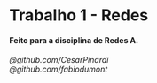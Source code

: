 # Trabalho 1 - Redes

<h4>
  Feito para a disciplina de Redes A.
</h4>

*@github.com/CesarPinardi* <br>
*@github.com/fabiodumont*

